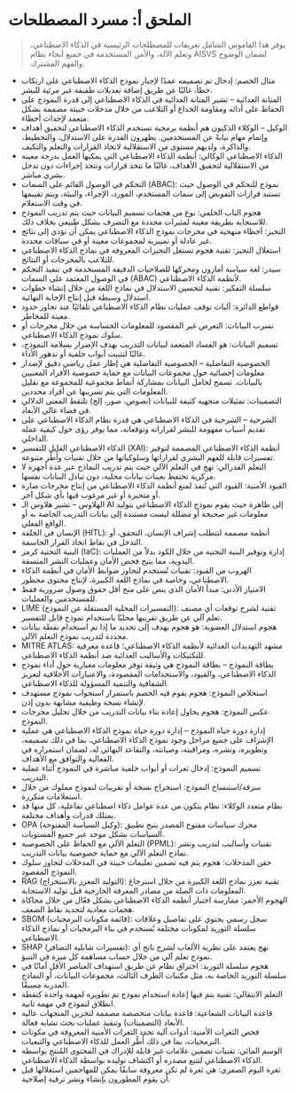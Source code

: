 # الملحق أ: مسرد المصطلحات

>يوفر هذا القاموس الشامل تعريفات للمصطلحات الرئيسية في الذكاء الاصطناعي، وتعلم الآلة، والأمن المستخدمة في جميع أنحاء نظام AISVS لضمان الوضوح والفهم المشترك.

* مثال الخصم: إدخال تم تصميمه عمدًا لإجبار نموذج الذكاء الاصطناعي على ارتكاب خطأ، غالبًا عن طريق إضافة تعديلات طفيفة غير مرئية للبشر.
  ​
* المتانة العدائية – تشير المتانة العدائية في الذكاء الاصطناعي إلى قدرة النموذج على الحفاظ على أدائه ومقاومة الخداع أو التلاعب من خلال مدخلات خبيثة مصممة بشكل متعمد لإحداث أخطاء.
  ​
* الوكيل – الوكلاء الذكيون هم أنظمة برمجية تستخدم الذكاء الاصطناعي لتحقيق أهداف وإتمام مهام نيابةً عن المستخدمين. يظهرون القدرة على الاستدلال، والتخطيط، والذاكرة، ولديهم مستوى من الاستقلالية لاتخاذ القرارات والتعلم والتكيف.
  ​
* الذكاء الاصطناعي الوكالي: أنظمة الذكاء الاصطناعي التي يمكنها العمل بدرجة معينة من الاستقلالية لتحقيق الأهداف، غالبًا ما تتخذ قرارات وتتخذ إجراءات دون تدخل بشري مباشر.
  ​
* التحكم في الوصول القائم على السمات (ABAC): نموذج للتحكم في الوصول حيث تستند قرارات التفويض إلى سمات المستخدم، المورد، الإجراء، والبيئة، ويتم تقييمها في وقت الاستعلام.
  ​
* هجوم الباب الخلفي: نوع من هجمات تسميم البيانات حيث يتم تدريب النموذج للاستجابة بطريقة معينة لمثيرات محددة مع التصرف بشكل طبيعي بخلاف ذلك.
  ​
* التحيز: أخطاء منهجية في مخرجات نموذج الذكاء الاصطناعي يمكن أن تؤدي إلى نتائج غير عادلة أو تمييزية لمجموعات معينة أو في سياقات محددة.
  ​
* استغلال التحيز: تقنية هجوم تستغل التحيزات المعروفة في نماذج الذكاء الاصطناعي للتلاعب بالمخرجات أو النتائج.
  ​
* سيدر: لغة سياسة أمازون ومحركها للصلاحيات الدقيقة المستخدمة في تنفيذ التحكم في الوصول المعتمد على السمات (ABAC) لأنظمة الذكاء الاصطناعي.
  ​
* سلسلة التفكير: تقنية لتحسين الاستدلال في نماذج اللغة من خلال إنشاء خطوات استدلال وسيطة قبل إنتاج الإجابة النهائية.
  ​
* قواطع الدائرة: آليات توقف عمليات نظام الذكاء الاصطناعي تلقائيًا عند تجاوز حدود معينة للمخاطر.
  ​
* تسرب البيانات: التعرض غير المقصود للمعلومات الحساسة من خلال مخرجات أو سلوك نموذج الذكاء الاصطناعي.
  ​
* تسميم البيانات: هو الفساد المتعمد لبيانات التدريب بهدف الإضرار بسلامة النموذج، غالبًا لتثبيت أبواب خلفية أو تدهور الأداء.
  ​
* الخصوصية التفاضلية – الخصوصية التفاضلية هي إطار عمل رياضي دقيق لإصدار معلومات إحصائية حول مجموعات البيانات مع حماية خصوصية الأفراد المعنيين بالبيانات. تسمح لحامل البيانات بمشاركة أنماط مجموعية للمجموعة مع تقليل المعلومات التي يتم تسريبها عن أفراد محددين.
  ​
* التضمينات: تمثيلات متجهية كثيفة للبيانات (نصوص، صور، إلخ) تلتقط المعنى الدلالي في فضاء عالي الأبعاد.
  ​
* الشرحية – الشرحية في الذكاء الاصطناعي هي قدرة نظام الذكاء الاصطناعي على تقديم أسباب مفهومة للبشر لقراراته وتوقعاته، مما يوفر رؤى حول كيفية عمله الداخلي.
  ​
* الذكاء الاصطناعي القابل للتفسير (XAI): أنظمة الذكاء الاصطناعي المصممة لتوفير تفسيرات قابلة للفهم البشري لقراراتها وسلوكياتها من خلال تقنيات وأُطُر متنوعة.
  ​
* التعلم الفدرالي: نهج في التعلم الآلي حيث يتم تدريب النماذج عبر عدة أجهزة لا مركزية تحتفظ بعينات بيانات محلية، دون تبادل البيانات نفسها.
  ​
* القيود الأمنية: القيود التي تُنفذ لمنع أنظمة الذكاء الاصطناعي من إنتاج مخرجات ضارة أو متحيزة أو غير مرغوب فيها بأي شكل آخر.
  ​
* الهلاوس – تشير هلاوس الـ AI إلى ظاهرة حيث يقوم نموذج الذكاء الاصطناعي بتوليد معلومات غير صحيحة أو مضللة ليست مستندة إلى بيانات التدريب الخاصة به أو الواقع الفعلي.
  ​
* الإنسان في الحلقة (HITL): أنظمة مصممة لتتطلب إشراف الإنسان، التحقق، أو التدخل في نقاط اتخاذ القرار الحاسمة.
  ​
* البنية التحتية كرمز (IaC): إدارة وتوفير البنية التحتية من خلال الكود بدلاً من العمليات اليدوية، مما يتيح فحص الأمان وعمليات النشر المتسقة.
  ​
* الهروب من القيود: تقنيات تُستخدم لتجاوز ضوابط الأمان في أنظمة الذكاء الاصطناعي، وخاصة في نماذج اللغة الكبيرة، لإنتاج محتوى محظور.
  ​
* الامتياز الأدنى: مبدأ الأمان الذي ينص على منح أقل حقوق وصول ضرورية فقط للمستخدمين والعمليات.
  ​
* LIME (التفسيرات المحلية المستقلة عن النموذج): تقنية لشرح توقعات أي مصنف تعلم آلي عن طريق تقريبها محليًا باستخدام نموذج قابل للتفسير.
  ​
* هجوم استدلال العضوية: هو هجوم يهدف إلى تحديد ما إذا تم استخدام نقطة بيانات محددة لتدريب نموذج التعلم الآلي.
  ​
* MITRE ATLAS: مشهد التهديدات العدائية لأنظمة الذكاء الاصطناعي؛ قاعدة معرفية للتكتيكات والأساليب العدائية ضد أنظمة الذكاء الاصطناعي.
  ​
* بطاقة النموذج – بطاقة النموذج هي وثيقة توفر معلومات معيارية حول أداء نموذج الذكاء الاصطناعي، والقيود، والاستخدامات المقصودة، والاعتبارات الأخلاقية لتعزيز الشفافية والتنمية المسؤولة للذكاء الاصطناعي.
  ​
* استخلاص النموذج: هجوم يقوم فيه الخصم باستمرار استجواب نموذج مستهدف لإنشاء نسخة وظيفية مشابهة بدون إذن.
  ​
* عكس النموذج: هجوم يحاول إعادة بناء بيانات التدريب من خلال تحليل مخرجات النموذج.
  ​
* إدارة دورة حياة النموذج – إدارة دورة حياة نموذج الذكاء الاصطناعي هي عملية الإشراف على جميع مراحل وجود نموذج الذكاء الاصطناعي، بما في ذلك تصميمه، وتطويره، ونشره، ومراقبته، وصيانته، والتقاعد النهائي له، لضمان استمراره في الفعالية والتوافق مع الأهداف.
  ​
* تسميم النموذج: إدخال ثغرات أو أبواب خلفية مباشرة في النموذج أثناء عملية التدريب.
  ​
* سرقة/استنساخ النموذج: استخراج نسخة أو تقريبات لنموذج مملوك من خلال استعلامات متكررة.
  ​
* نظام متعدد الوكلاء: نظام يتكون من عدة عوامل ذكاء اصطناعي تفاعلية، كل منها قد يمتلك قدرات وأهداف مختلفة.
  ​
* OPA (وكيل السياسة المفتوحة): محرك سياسات مفتوح المصدر يتيح تطبيق السياسات بشكل موحد عبر جميع المستويات.
  ​
* التعلم الآلي مع الحفاظ على الخصوصية (PPML): تقنيات وأساليب لتدريب ونشر نماذج التعلم الآلي مع حماية خصوصية بيانات التدريب.
  ​
* حقن المدخلات: هجوم يتم فيه تضمين تعليمات خبيثة في المدخلات لتجاوز سلوك النموذج المقصود.
  ​
* RAG (التوليد المعزز بالاستخراج): تقنية تعزز نماذج اللغة الكبيرة من خلال استرجاع المعلومات ذات الصلة من مصادر المعرفة الخارجية قبل توليد الاستجابة.
  ​
* الهجوم الأحمر: ممارسة اختبار أنظمة الذكاء الاصطناعي بشكل فعّال من خلال محاكاة هجمات معادية لتحديد نقاط الضعف.
  ​
* SBOM (قائمة مكونات البرمجيات): سجل رسمي يحتوي على تفاصيل وعلاقات سلسلة التوريد لمكونات مختلفة تُستخدم في بناء البرمجيات أو نماذج الذكاء الاصطناعي.
  ​
* SHAP (تفسيرات شابلية التضافر): نهج يعتمد على نظرية الألعاب لشرح ناتج أي نموذج تعلم آلي من خلال حساب مساهمة كل ميزة في التنبؤ.
  ​
* هجوم سلسلة التوريد: اختراق نظام عن طريق استهداف العناصر الأقل أمانًا في سلسلة التوريد الخاصة به، مثل مكتبات الطرف الثالث، مجموعات البيانات، أو النماذج المدربة مسبقًا.
  ​
* التعلم الانتقالي: تقنية يتم فيها إعادة استخدام نموذج تم تطويره لمهمة واحدة كنقطة انطلاق لنموذج في مهمة ثانية.
  ​
* قاعدة البيانات الشعاعية: قاعدة بيانات متخصصة مصممة لتخزين المتجهات عالية الأبعاد (التضمينات) وتنفيذ عمليات بحث تشابه فعالة.
  ​
* فحص الثغرات الأمنية: أدوات آلية تحدد الثغرات الأمنية المعروفة في مكونات البرمجيات، بما في ذلك أُطُر العمل للذكاء الاصطناعي والتبعيات.
  ​
* الوسم المائي: تقنيات تضمين علامات غير قابلة للإدراك في المحتوى المُنتج بواسطة الذكاء الاصطناعي لتتبع مصدره أو اكتشاف توليده بواسطة الذكاء الاصطناعي.
  ​
* ثغرة اليوم الصفري: هي ثغرة لم تكن معروفة سابقًا يمكن للمهاجمين استغلالها قبل أن يقوم المطورون بإنشاء ونشر ترقية إصلاحية.

